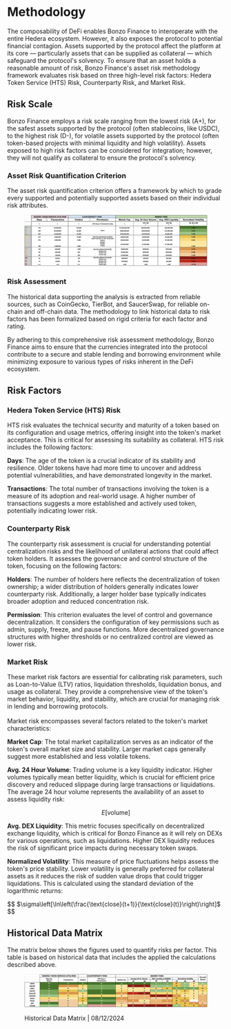 # Methodology

The composability of DeFi enables Bonzo Finance to interoperate with the entire Hedera ecosystem. However, it also exposes the protocol to potential financial contagion. Assets supported by the protocol affect the platform at its core — particularly assets that can be supplied as collateral — which safeguard the protocol's solvency. To ensure that an asset holds a reasonable amount of risk, Bonzo Finance's asset risk methodology framework evaluates risk based on three high-level risk factors: Hedera Token Service (HTS) Risk, Counterparty Risk, and Market Risk.

## Risk Scale&#x20;

Bonzo Finance employs a risk scale ranging from the lowest risk (A+), for the safest assets supported by the protocol (often stablecoins, like USDC), to the highest risk (D-), for volatile assets supported by the protocol (often token-based projects with minimal liquidity and high volatility). Assets exposed to high risk factors can be considered for integration; however, they will not qualify as collateral to ensure the protocol's solvency.

### Asset Risk Quantification Criterion

The asset risk quantification criterion offers a framework by which to grade every supported and potentially supported assets based on their individual risk attributes.

<figure><img src="../.gitbook/assets/image (4).png" alt=""><figcaption></figcaption></figure>

### Risk Assessment&#x20;

The historical data supporting the analysis is extracted from reliable sources, such as CoinGecko, TierBot, and SaucerSwap, for reliable on-chain and off-chain data. The methodology to link historical data to risk factors has been formalized based on rigid criteria for each factor and rating.

By adhering to this comprehensive risk assessment methodology, Bonzo Finance aims to ensure that the currencies integrated into the protocol contribute to a secure and stable lending and borrowing environment while minimizing exposure to various types of risks inherent in the DeFi ecosystem.

## Risk Factors

### Hedera Token Service (HTS) Risk

HTS risk evaluates the technical security and maturity of a token based on its configuration and usage metrics, offering insight into the token's market acceptance. This is critical for assessing its suitability as collateral. HTS risk includes the following factors:

**Days**: The age of the token is a crucial indicator of its stability and resilience. Older tokens have had more time to uncover and address potential vulnerabilities, and have demonstrated longevity in the market.

**Transactions**: The total number of transactions involving the token is a measure of its adoption and real-world usage. A higher number of transactions suggests a more established and actively used token, potentially indicating lower risk.

### Counterparty Risk

The counterparty risk assessment is crucial for understanding potential centralization risks and the likelihood of unilateral actions that could affect token holders. It assesses the governance and control structure of the token, focusing on the following factors:

**Holders**: The number of holders here reflects the decentralization of token ownership; a wider distribution of holders generally indicates lower counterparty risk. Additionally, a larger holder base typically indicates broader adoption and reduced concentration risk.

**Permission**: This criterion evaluates the level of control and governance decentralization. It considers the configuration of key permissions such as admin, supply, freeze, and pause functions. More decentralized governance structures with higher thresholds or no centralized control are viewed as lower risk.

### Market Risk

These market risk factors are essential for calibrating risk parameters, such as Loan-to-Value (LTV) ratios, liquidation thresholds, liquidation bonus, and usage as collateral. They provide a comprehensive view of the token's market behavior, liquidity, and stability, which are crucial for managing risk in lending and borrowing protocols.\
\
Market risk encompasses several factors related to the token's market characteristics:

**Market Cap**: The total market capitalization serves as an indicator of the token's overall market size and stability. Larger market caps generally suggest more established and less volatile tokens.

**Avg. 24 Hour Volume**: Trading volume is a key liquidity indicator. Higher volumes typically mean better liquidity, which is crucial for efficient price discovery and reduced slippage during large transactions or liquidations. The average 24 hour volume represents the availability of an asset to assess liquidity risk:

$$
E[\text{volume}]
$$

**Avg. DEX Liquidity**: This metric focuses specifically on decentralized exchange liquidity, which is critical for Bonzo Finance as it will rely on DEXs for various operations, such as liquidations. Higher DEX liquidity reduces the risk of significant price impacts during necessary token swaps.

**Normalized Volatility**: This measure of price fluctuations helps assess the token's price stability. Lower volatility is generally preferred for collateral assets as it reduces the risk of sudden value drops that could trigger liquidations. This is calculated using the standard deviation of the logarithmic returns:

$$
$\sigma\left[\ln\left(\frac{\text{close}(t+1)}{\text{close}(t)}\right)\right]$
$$

## Historical Data Matrix

The matrix below shows the figures used to quantify risks per factor. This table is based on historical data that includes the applied the calculations described above.

<figure><img src="../.gitbook/assets/image (5).png" alt=""><figcaption><p>Historical Data Matrix | 08/12/2024</p></figcaption></figure>

